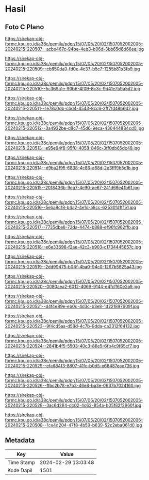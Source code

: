 # Hasil

## Foto C Plano

https://sirekap-obj-formc.kpu.go.id/a38c/pemilu/pdpr/15/07/05/20/02/1507052002005-20240215-220507--acbe467c-94be-4eb3-b06d-3bb65d8d68ee.jpg

https://sirekap-obj-formc.kpu.go.id/a38c/pemilu/pdpr/15/07/05/20/02/1507052002005-20240215-220509--cb650da0-fd0e-4c37-b5c7-1255b81b3fb9.jpg

https://sirekap-obj-formc.kpu.go.id/a38c/pemilu/pdpr/15/07/05/20/02/1507052002005-20240215-220510--5c369a1e-90b6-4f09-8c3c-9d41e7b9a5d2.jpg

https://sirekap-obj-formc.kpu.go.id/a38c/pemilu/pdpr/15/07/05/20/02/1507052002005-20240215-220511--1e78c0db-cbd4-4543-8cc6-2ff7fd48b6d2.jpg

https://sirekap-obj-formc.kpu.go.id/a38c/pemilu/pdpr/15/07/05/20/02/1507052002005-20240215-220512--3a4922be-d8c7-45d6-9eca-430444884cd0.jpg

https://sirekap-obj-formc.kpu.go.id/a38c/pemilu/pdpr/15/07/05/20/02/1507052002005-20240215-220513--e95e94f9-95f0-4058-846c-3ff0db65dc49.jpg

https://sirekap-obj-formc.kpu.go.id/a38c/pemilu/pdpr/15/07/05/20/02/1507052002005-20240215-220514--d9ba2f95-6838-4c86-a68d-2e3fff9b5c1b.jpg

https://sirekap-obj-formc.kpu.go.id/a38c/pemilu/pdpr/15/07/05/20/02/1507052002005-20240215-220515--2018436b-9ea7-4e90-ae67-241d66e41b61.jpg

https://sirekap-obj-formc.kpu.go.id/a38c/pemilu/pdpr/15/07/05/20/02/1507052002005-20240215-220516--5eba8c18-b4a2-4e1d-a8cc-62530fd1f151.jpg

https://sirekap-obj-formc.kpu.go.id/a38c/pemilu/pdpr/15/07/05/20/02/1507052002005-20240215-220517--7735dbe8-72da-4474-b888-ef96fc962ffb.jpg

https://sirekap-obj-formc.kpu.go.id/a38c/pemilu/pdpr/15/07/05/20/02/1507052002005-20240215-220518--e6e33698-f2ae-42c3-b903-c1734445657c.jpg

https://sirekap-obj-formc.kpu.go.id/a38c/pemilu/pdpr/15/07/05/20/02/1507052002005-20240215-220519--2dd99475-b04f-4ba0-94c0-1267b5625a43.jpg

https://sirekap-obj-formc.kpu.go.id/a38c/pemilu/pdpr/15/07/05/20/02/1507052002005-20240215-220520--0080aea2-6012-4069-9144-e4fcff60e2a9.jpg

https://sirekap-obj-formc.kpu.go.id/a38c/pemilu/pdpr/15/07/05/20/02/1507052002005-20240215-220521--d4f4e89e-eb0c-4d3c-b3e8-1d221897609f.jpg

https://sirekap-obj-formc.kpu.go.id/a38c/pemilu/pdpr/15/07/05/20/02/1507052002005-20240215-220523--9f4cd5aa-d58d-4c7b-9dda-ca3312f64132.jpg

https://sirekap-obj-formc.kpu.go.id/a38c/pemilu/pdpr/15/07/05/20/02/1507052002005-20240215-220524--2841b4f5-5503-40c3-88e5-6fb4c9f65cf7.jpg

https://sirekap-obj-formc.kpu.go.id/a38c/pemilu/pdpr/15/07/05/20/02/1507052002005-20240215-220525--efa684f3-8807-41fc-b0d5-e68487eae736.jpg

https://sirekap-obj-formc.kpu.go.id/a38c/pemilu/pdpr/15/07/05/20/02/1507052002005-20240215-220526--ffbc2b78-e7b3-46e8-ba3e-0637b7024160.jpg

https://sirekap-obj-formc.kpu.go.id/a38c/pemilu/pdpr/15/07/05/20/02/1507052002005-20240215-220528--3ac6d294-dc02-4c62-854a-b05f82f3960f.jpg

https://sirekap-obj-formc.kpu.go.id/a38c/pemilu/pdpr/15/07/05/20/02/1507052002005-20240215-220508--1ce4d204-47f8-4b59-b639-52c2eba061d0.jpg


## Metadata

| Key        | Value               |
| ---------- | ------------------- |
| Time Stamp | 2024-02-29 13:03:48 |
| Kode Dapil | 1501                |



